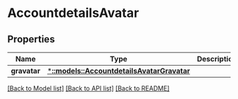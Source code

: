# AccountdetailsAvatar

## Properties

Name | Type | Description | Notes
------------ | ------------- | ------------- | -------------
**gravatar** | [***::models::AccountdetailsAvatarGravatar**](AccountdetailsAvatarGravatar.md) |  | [optional]

[[Back to Model list]](../README.md#documentation-for-models) [[Back to API list]](../README.md#documentation-for-api-endpoints) [[Back to README]](../README.md)

